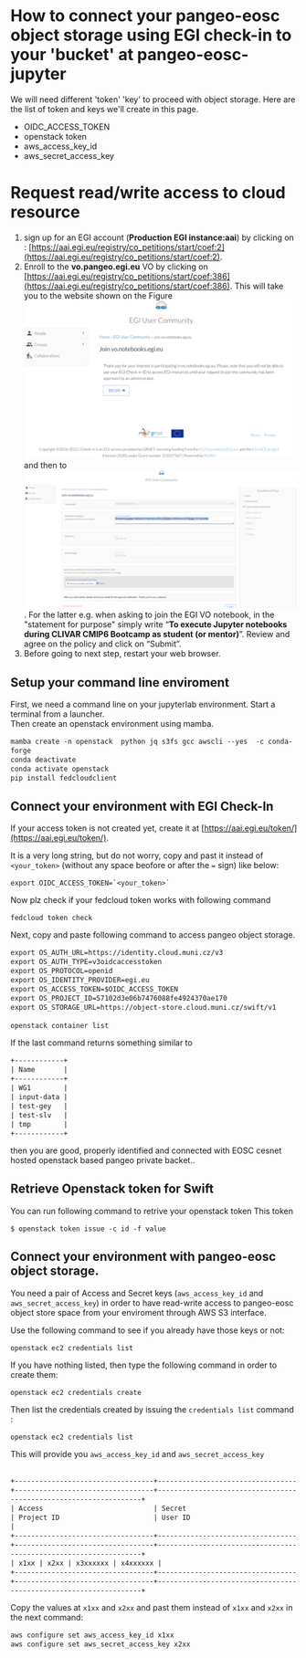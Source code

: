 # How to connect your pangeo-eosc object storage using EGI check-in to your 'bucket' at pangeo-eosc-jupyter

We will need different 'token' 'key' to proceed with object storage.  Here are the list of token and keys we'll create in this page.  

- OIDC_ACCESS_TOKEN
- openstack token
- aws_access_key_id
- aws_secret_access_key

# Request read/write access to cloud resource 

1.  sign up for an EGI account (**Production EGI instance:aai**) by clicking on :  [https://aai.egi.eu/registry/co_petitions/start/coef:2](https://aai.egi.eu/registry/co_petitions/start/coef:2).  
2.  Enroll to the **vo.pangeo.egi.eu** VO by clicking on [https://aai.egi.eu/registry/co_petitions/start/coef:386](https://aai.egi.eu/registry/co_petitions/start/coef:386). This will take you to the website shown on the Figure ![EGI account](../figures/EGI-VO.png) and then to ![EGI join VO notebook](../figures/EGI-join-VO.png). For the latter e.g. when asking to join the EGI VO notebook,  in the "statement for purpose" simply write “**To execute Jupyter notebooks during CLIVAR CMIP6 Bootcamp as student (or mentor)**”. Review and agree on the policy and click on “Submit”. 
3.  Before going to next step, restart your web browser.  

## Setup your command line enviroment

First, we need a command line on your jupyterlab environment.  Start a terminal from a launcher.  
Then create an openstack environment using mamba.  

```
mamba create -n openstack  python jq s3fs gcc awscli --yes  -c conda-forge
conda deactivate
conda activate openstack
pip install fedcloudclient
```

## Connect your environment with EGI Check-In

If your access token is not created yet, create it at [https://aai.egi.eu/token/](https://aai.egi.eu/token/).

It is a very long string, but do not worry, copy and past it instead of `<your_token>` (without any space beofore or after the `=` sign) like below:


```
export OIDC_ACCESS_TOKEN=`<your_token>`
```

Now plz check if your fedcloud token works with following command

```
fedcloud token check
```

Next, copy and paste following command to access pangeo object storage.  
```
export OS_AUTH_URL=https://identity.cloud.muni.cz/v3
export OS_AUTH_TYPE=v3oidcaccesstoken
export OS_PROTOCOL=openid
export OS_IDENTITY_PROVIDER=egi.eu
export OS_ACCESS_TOKEN=$OIDC_ACCESS_TOKEN
export OS_PROJECT_ID=57102d3e06b7476088fe4924370ae170
export OS_STORAGE_URL=https://object-store.cloud.muni.cz/swift/v1

openstack container list

```

If the last command returns something similar to

```
+------------+
| Name       |
+------------+
| WG1        |
| input-data |
| test-gey   |
| test-slv   |
| tmp        |
+------------+
```
then
you are good, properly identified and connected with EOSC cesnet hosted openstack based  pangeo private backet..  

## Retrieve Openstack token for Swift

You can run following command to retrive your openstack token
This token 
```
$ openstack token issue -c id -f value
```


## Connect your environment with pangeo-eosc object storage. 

You need a pair of Access and Secret keys (`aws_access_key_id` and `aws_secret_access_key`)
in order to have read-write access to pangeo-eosc object store space from your enviroment
through AWS S3 interface.  

Use the following command to see if you already have those keys or not:

``` 
openstack ec2 credentials list
```

If you have nothing listed, then type the following command in order to create them:

```
openstack ec2 credentials create
```

Then list the credentials created by issuing the `credentials list` command :


```
openstack ec2 credentials list 
```

This will provide you `aws_access_key_id` and `aws_secret_access_key`

```

+----------------------------------+----------------------------------+----------------------------------+------------------------------------------------------------------+
| Access                           | Secret                           | Project ID                       | User ID                                                          |
+----------------------------------+----------------------------------+----------------------------------+------------------------------------------------------------------+
| x1xx | x2xx | x3xxxxxx | x4xxxxxx |
+----------------------------------+----------------------------------+----------------------------------+------------------------------------------------------------------+

```

Copy the values at `x1xx` and `x2xx` and past them instead of `x1xx` and `x2xx` in the next command:

```
aws configure set aws_access_key_id x1xx
aws configure set aws_secret_access_key x2xx
``` 


